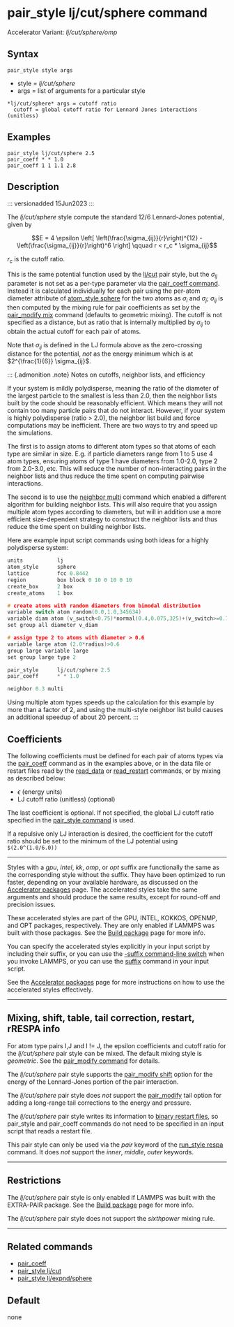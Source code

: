 # pair_style lj/cut/sphere command

Accelerator Variant: *lj/cut/sphere/omp*

## Syntax

``` LAMMPS
pair_style style args
```

-   style = *lj/cut/sphere*
-   args = list of arguments for a particular style

<!-- -->

    *lj/cut/sphere* args = cutoff ratio
      cutoff = global cutoff ratio for Lennard Jones interactions (unitless)

## Examples

``` LAMMPS
pair_style lj/cut/sphere 2.5
pair_coeff * * 1.0
pair_coeff 1 1 1.1 2.8
```

## Description

::: versionadded
15Jun2023
:::

The *lj/cut/sphere* style compute the standard 12/6 Lennard-Jones
potential, given by

$$E = 4 \epsilon \left[ \left(\frac{\sigma_{ij}}{r}\right)^{12} -
    \left(\frac{\sigma_{ij}}{r}\right)^6 \right]  \qquad  r < r_c * \sigma_{ij}$$

$r_c$ is the cutoff ratio.

This is the same potential function used by the [lj/cut](pair_lj) pair
style, but the $\sigma_{ij}$ parameter is not set as a per-type
parameter via the [pair_coeff command](pair_coeff). Instead it is
calculated individually for each pair using the per-atom diameter
attribute of [atom_style sphere](atom_style) for the two atoms as
$\sigma_{i}$ and $\sigma_{j}$; $\sigma_{ij}$ is then computed by the
mixing rule for pair coefficients as set by the [pair_modify
mix](pair_modify) command (defaults to geometric mixing). The cutoff is
not specified as a distance, but as ratio that is internally multiplied
by $\sigma_{ij}$ to obtain the actual cutoff for each pair of atoms.

Note that $\sigma_{ij}$ is defined in the LJ formula above as the
zero-crossing distance for the potential, *not* as the energy minimum
which is at $2^{\frac{1}{6}} \sigma_{ij}$.

::: {.admonition .note}
Notes on cutoffs, neighbor lists, and efficiency

If your system is mildly polydisperse, meaning the ratio of the diameter
of the largest particle to the smallest is less than 2.0, then the
neighbor lists built by the code should be reasonably efficient. Which
means they will not contain too many particle pairs that do not
interact. However, if your system is highly polydisperse (ratio \> 2.0),
the neighbor list build and force computations may be inefficient. There
are two ways to try and speed up the simulations.

The first is to assign atoms to different atom types so that atoms of
each type are similar in size. E.g. if particle diameters range from 1
to 5 use 4 atom types, ensuring atoms of type 1 have diameters from
1.0-2.0, type 2 from 2.0-3.0, etc. This will reduce the number of
non-interacting pairs in the neighbor lists and thus reduce the time
spent on computing pairwise interactions.

The second is to use the [neighbor multi](neighbor) command which
enabled a different algorithm for building neighbor lists. This will
also require that you assign multiple atom types according to diameters,
but will in addition use a more efficient size-dependent strategy to
construct the neighbor lists and thus reduce the time spent on building
neighbor lists.

Here are example input script commands using both ideas for a highly
polydisperse system:

``` c++
units           lj
atom_style      sphere
lattice         fcc 0.8442
region          box block 0 10 0 10 0 10
create_box      2 box
create_atoms    1 box

# create atoms with random diameters from bimodal distribution
variable switch atom random(0.0,1.0,345634)
variable diam atom (v_switch<0.75)*normal(0.4,0.075,325)+(v_switch>=0.7)*normal(1.2,0.2,453)
set group all diameter v_diam

# assign type 2 to atoms with diameter > 0.6
variable large atom (2.0*radius)>0.6
group large variable large
set group large type 2

pair_style      lj/cut/sphere 2.5
pair_coeff      * * 1.0

neighbor 0.3 multi
```

Using multiple atom types speeds up the calculation for this example by
more than a factor of 2, and using the multi-style neighbor list build
causes an additional speedup of about 20 percent.
:::

## Coefficients

The following coefficients must be defined for each pair of atoms types
via the [pair_coeff](pair_coeff) command as in the examples above, or in
the data file or restart files read by the [read_data](read_data) or
[read_restart](read_restart) commands, or by mixing as described below:

-   $\epsilon$ (energy units)
-   LJ cutoff ratio (unitless) (optional)

The last coefficient is optional. If not specified, the global LJ cutoff
ratio specified in the [pair_style command](pair_style) is used.

If a repulsive only LJ interaction is desired, the coefficient for the
cutoff ratio should be set to the minimum of the LJ potential using
`$(2.0^(1.0/6.0))`

------------------------------------------------------------------------

Styles with a *gpu*, *intel*, *kk*, *omp*, or *opt* suffix are
functionally the same as the corresponding style without the suffix.
They have been optimized to run faster, depending on your available
hardware, as discussed on the [Accelerator packages](Speed_packages)
page. The accelerated styles take the same arguments and should produce
the same results, except for round-off and precision issues.

These accelerated styles are part of the GPU, INTEL, KOKKOS, OPENMP, and
OPT packages, respectively. They are only enabled if LAMMPS was built
with those packages. See the [Build package](Build_package) page for
more info.

You can specify the accelerated styles explicitly in your input script
by including their suffix, or you can use the [-suffix command-line
switch](Run_options) when you invoke LAMMPS, or you can use the
[suffix](suffix) command in your input script.

See the [Accelerator packages](Speed_packages) page for more
instructions on how to use the accelerated styles effectively.

------------------------------------------------------------------------

## Mixing, shift, table, tail correction, restart, rRESPA info

For atom type pairs I,J and I != J, the epsilon coefficients and cutoff
ratio for the *lj/cut/sphere* pair style can be mixed. The default
mixing style is *geometric*. See the [pair_modify command](pair_modify)
for details.

The *lj/cut/sphere* pair style supports the [pair_modify
shift](pair_modify) option for the energy of the Lennard-Jones portion
of the pair interaction.

The *lj/cut/sphere* pair style does *not* support the
[pair_modify](pair_modify) tail option for adding a long-range tail
corrections to the energy and pressure.

The *lj/cut/sphere* pair style writes its information to [binary restart
files](restart), so pair_style and pair_coeff commands do not need to be
specified in an input script that reads a restart file.

This pair style can only be used via the *pair* keyword of the
[run_style respa](run_style) command. It does *not* support the *inner*,
*middle*, *outer* keywords.

------------------------------------------------------------------------

## Restrictions

The *lj/cut/sphere* pair style is only enabled if LAMMPS was built with
the EXTRA-PAIR package. See the [Build package](Build_package) page for
more info.

The *lj/cut/sphere* pair style does not support the *sixthpower* mixing
rule.

------------------------------------------------------------------------

## Related commands

-   [pair_coeff](pair_coeff)
-   [pair_style lj/cut](pair_lj)
-   [pair_style lj/expnd/sphere](pair_lj_expand_sphere)

## Default

none
